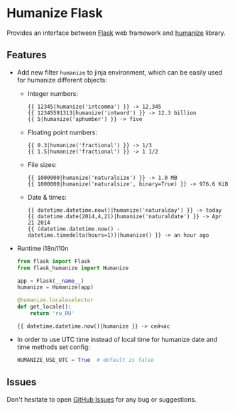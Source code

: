 # Humanize Flask

Provides an interface between [Flask](http://flask.pocoo.org/) web framework
and [humanize](https://github.com/jmoiron/humanize) library.

## Features

- Add new filter `humanize` to jinja environment, which can be easily used for
  humanize different objects:

    + Integer numbers:

      ```jinja
      {{ 12345|humanize('intcomma') }} -> 12,345
      {{ 12345591313|humanize('intword') }} -> 12.3 billion
      {{ 5|humanize('aphumber') }} -> five
      ```

    + Floating point numbers:

      ```jinja
      {{ 0.3|humanize('fractional') }} -> 1/3
      {{ 1.5|humanize('fractional') }} -> 1 1/2
      ```

    + File sizes:

      ```jinja
      {{ 1000000|humanize('naturalsize') }} -> 1.0 MB
      {{ 1000000|humanize('naturalsize', binary=True) }} -> 976.6 KiB
      ```

    + Date & times:

      ```jinja
      {{ datetime.datetime.now()|humanize('naturalday') }} -> today
      {{ datetime.date(2014,4,21)|humanize('naturaldate') }} -> Apr 21 2014
      {{ (datetime.datetime.now() - datetime.timedelta(hours=1))|humanize() }} -> an hour ago
      ```

- Runtime i18n/l10n

    ```python
    from flask import Flask
    from flask_humanize import Humanize
    
    app = Flask(__name__)
    humanize = Humanize(app)
    
    @humanize.localeselector
    def get_locale():
        return 'ru_RU'
    ```

    ```jinja
    {{ datetime.datetime.now()|humanize }} -> сейчас
    ```

- In order to use UTC time instead of local time for humanize date and time methods set config:

    ```python
    HUMANIZE_USE_UTC = True  # default is false
    ```

## Issues

Don't hesitate to open [GitHub Issues](https://github.com/vitalk/flask-humanize/issues) for any bug or suggestions.
